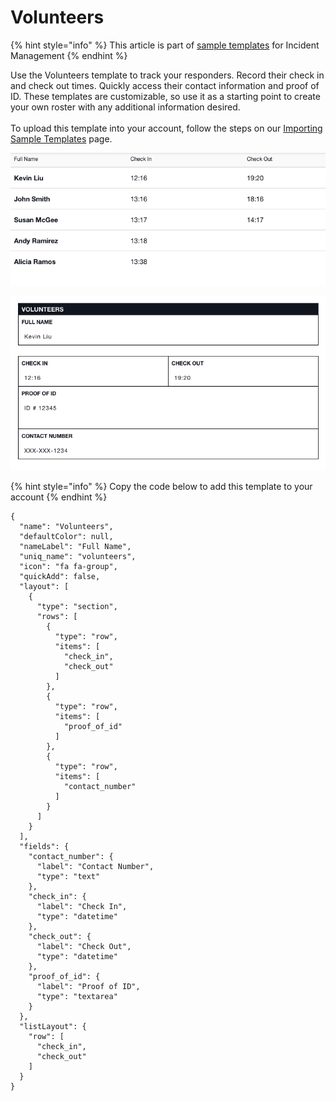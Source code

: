 # Volunteers

{% hint style="info" %}
This article is part of [sample templates](../) for Incident Management
{% endhint %}

Use the Volunteers template to track your responders. Record their check in and check out times. Quickly access their contact information and proof of ID. These templates are customizable, so use it as a starting point to create your own roster with any additional information desired. \
\
To upload this template into your account, follow the steps on our [Importing Sample Templates](../importing-sample-templates.md) page.

![](<../../../.gitbook/assets/Screen Shot 2021-06-30 at 1.20.07 PM.png>)

![](<../../../.gitbook/assets/Screen Shot 2021-06-30 at 1.23.07 PM.png>)

{% hint style="info" %}
Copy the code below to add this template to your account
{% endhint %}

```
{
  "name": "Volunteers",
  "defaultColor": null,
  "nameLabel": "Full Name",
  "uniq_name": "volunteers",
  "icon": "fa fa-group",
  "quickAdd": false,
  "layout": [
    {
      "type": "section",
      "rows": [
        {
          "type": "row",
          "items": [
            "check_in",
            "check_out"
          ]
        },
        {
          "type": "row",
          "items": [
            "proof_of_id"
          ]
        },
        {
          "type": "row",
          "items": [
            "contact_number"
          ]
        }
      ]
    }
  ],
  "fields": {
    "contact_number": {
      "label": "Contact Number",
      "type": "text"
    },
    "check_in": {
      "label": "Check In",
      "type": "datetime"
    },
    "check_out": {
      "label": "Check Out",
      "type": "datetime"
    },
    "proof_of_id": {
      "label": "Proof of ID",
      "type": "textarea"
    }
  },
  "listLayout": {
    "row": [
      "check_in",
      "check_out"
    ]
  }
}
```
